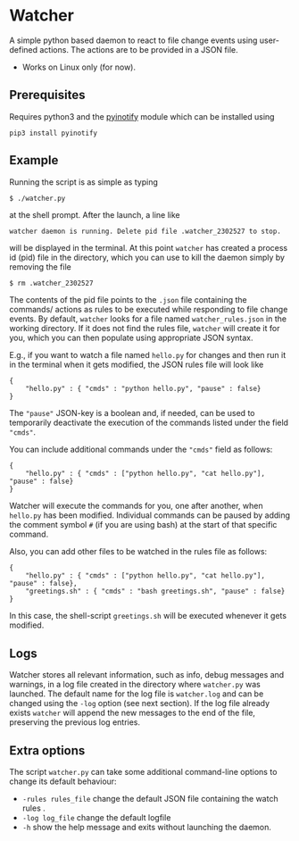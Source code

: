 # Watcher

A simple python based daemon to react to file change events
using user-defined actions. The actions are to be provided in a JSON file.

- Works on Linux only (for now).


## Prerequisites

Requires python3 and the [pyinotify](https://github.com/seb-m/pyinotify) module which can be installed using
```code:bash
pip3 install pyinotify
```


## Example

Running the script is as simple as typing
```code:bash
$ ./watcher.py
```
at the shell prompt. After the launch, a line like 
```bash
watcher daemon is running. Delete pid file .watcher_2302527 to stop.
```
will be displayed in the terminal. At this point `watcher` has created a process id (pid) file in the directory, which you can use to kill the daemon simply by removing the file 
```code:bash
$ rm .watcher_2302527
```
The contents of the pid file points to the `.json` file containing the commands/ actions as rules to be executed while responding to file change events. By default, `watcher` looks for a file named `watcher_rules.json` in the working directory. If it does not find the rules file, `watcher` will create it for you, which you can then populate using appropriate JSON syntax.

E.g., if you want to watch a file named `hello.py` for changes and then run it in the terminal when it gets modified, the JSON rules file will look like
```code:JSON
{
	"hello.py" : { "cmds" : "python hello.py", "pause" : false}
}
```
The `"pause"` JSON-key is a boolean and, if needed, can be used to temporarily deactivate the execution of the commands listed under the field `"cmds"`. 

You can include additional commands under the `"cmds"` field as follows:
```code:JSON
{
	"hello.py" : { "cmds" : ["python hello.py", "cat hello.py"], "pause" : false}
}
```
Watcher will execute the commands for you, one after another, when `hello.py` has been modified. Individual commands can be paused by adding the comment symbol `#` (if you are using bash) at the start of that specific command.

Also, you can add other files to be watched in the rules file as follows:
```code:JSON
{
	"hello.py" : { "cmds" : ["python hello.py", "cat hello.py"], "pause" : false},
	"greetings.sh" : { "cmds" : "bash greetings.sh", "pause" : false}
}
```
In this case, the shell-script `greetings.sh` will be executed whenever it gets modified. 
## Logs 
Watcher stores all relevant information, such as info, debug messages and warnings, in a log file created in the directory where `watcher.py` was launched. The default name for the log file is `watcher.log` and can be changed using the `-log` option (see next section). If the log file already exists `watcher` will append the new messages to the end of the file, preserving the previous log entries.

## Extra options

The script `watcher.py` can take some additional command-line options to change its default behaviour:
* `-rules rules_file`	change the default JSON file containing the watch rules .
* `-log log_file`		change the default logfile
*  `-h`					show the help message and exits without launching the daemon.

